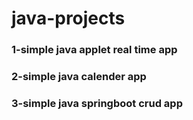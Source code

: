 # java-projects
<h3>1-simple java applet real time app</h3>
<h3>2-simple java calender app</h3>
<h3>3-simple java springboot crud app</h3>
